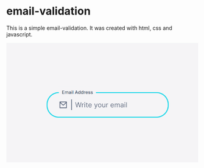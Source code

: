 # email-validation

This is a simple email-validation. It was created with html, css and javascript.

![email address](./preview.png)
